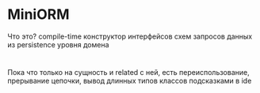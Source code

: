 # MiniORM
Что это?
compile-time конструктор интерфейсов схем запросов данных из persistence уровня домена 
#
Пока что только на сущность и related с ней, есть переиспользование, прерывание цепочки, вывод длинных типов классов подсказками в ide
